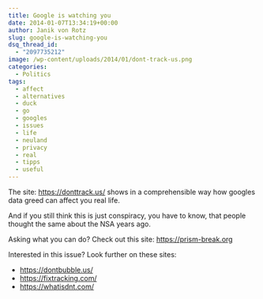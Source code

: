 ```yaml
---
title: Google is watching you
date: 2014-01-07T13:34:19+00:00
author: Janik von Rotz
slug: google-is-watching-you
dsq_thread_id:
  - "2097735212"
image: /wp-content/uploads/2014/01/dont-track-us.png
categories:
  - Politics
tags:
  - affect
  - alternatives
  - duck
  - go
  - googles
  - issues
  - life
  - neuland
  - privacy
  - real
  - tipps
  - useful
---
```

The site: <a href="https://donttrack.us/">https://donttrack.us/</a> shows in a comprehensible way how googles data greed can affect you real life.

And if you still think this is just conspiracy, you have to know, that people thought the same about the NSA years ago.

Asking what you can do? Check out this site: <a href="https://prism-break.org">https://prism-break.org</a>

Interested in this issue? Look further on these sites:

<ul>
    <li><a href="https://dontbubble.us/">https://dontbubble.us/</a></li>
    <li><a href="https://fixtracking.com/">https://fixtracking.com/</a></li>
    <li><a href="https://whatisdnt.com/">https://whatisdnt.com/</a></li>
</ul>